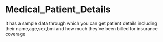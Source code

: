 # Medical_Patient_Details
It has a  sample data through which you can get patient details including their name,age,sex,bmi and how much they've been billed for insurance coverage 
